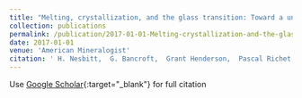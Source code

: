 ```yaml
---
title: "Melting, crystallization, and the glass transition: Toward a unified description for silicate phase transitions"
collection: publications
permalink: /publication/2017-01-01-Melting-crystallization-and-the-glass-transition-Toward-a-unified-description-for-silicate-phase-transitions
date: 2017-01-01
venue: 'American Mineralogist'
citation: ' H. Nesbitt,  G. Bancroft,  Grant Henderson,  Pascal Richet,  C. O&apos;Shaughnessy, &quot;Melting, crystallization, and the glass transition: Toward a unified description for silicate phase transitions.&quot; American Mineralogist, 2017.'
---
```

Use [Google Scholar](https://scholar.google.com/scholar?q=Melting,+crystallization,+and+the+glass+transition:+Toward+a+unified+description+for+silicate+phase+transitions){:target="_blank"} for full citation